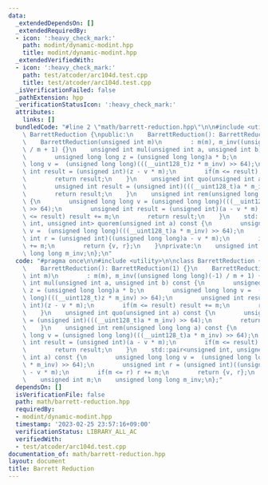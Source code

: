 ```yaml
---
data:
  _extendedDependsOn: []
  _extendedRequiredBy:
  - icon: ':heavy_check_mark:'
    path: modint/dynamic-modint.hpp
    title: modint/dynamic-modint.hpp
  _extendedVerifiedWith:
  - icon: ':heavy_check_mark:'
    path: test/atcoder/arc104d.test.cpp
    title: test/atcoder/arc104d.test.cpp
  _isVerificationFailed: false
  _pathExtension: hpp
  _verificationStatusIcon: ':heavy_check_mark:'
  attributes:
    links: []
  bundledCode: "#line 2 \"math/barrett-reduction.hpp\"\n\n#include <utility>\n\nclass\
    \ BarrettReduction {\npublic:\n    BarrettReduction(): BarrettReduction(1) {}\n\
    \    BarrettReduction(unsigned int m)\n        : m(m), m_inv((unsigned long long)(-1)\
    \ / m + 1) {}\n    unsigned int mul(unsigned int a, unsigned int b) const {\n\
    \        unsigned long long z = (unsigned long long)a * b;\n        unsigned long\
    \ long v =  (unsigned long long)(((__uint128_t)z * m_inv) >> 64);\n        unsigned\
    \ int result = (unsigned int)(z - v * m);\n        if(m <= result) result += m;\n\
    \        return result;\n    }\n    unsigned int quo(unsigned int a) const {\n\
    \        unsigned int result = (unsigned int)(((__uint128_t)a * m_inv) >> 64);\n\
    \        return result;\n    }\n    unsigned int rem(unsigned long long a) const\
    \ {\n        unsigned long long v = (unsigned long long)(((__uint128_t)a * m_inv)\
    \ >> 64);\n        unsigned int result = (unsigned int)(a - v * m);\n        if(m\
    \ <= result) result += m;\n        return result;\n    }\n    std::pair<unsigned\
    \ int, unsigned int> quorem(unsigned int a) const {\n        unsigned long long\
    \ v =  (unsigned long long)(((__uint128_t)a * m_inv) >> 64);\n        unsigned\
    \ int r = (unsigned int)((unsigned long long)a - v * m);\n        if(m <= r) r\
    \ += m;\n        return {v, r};\n    }\nprivate:\n    unsigned int m;\n    unsigned\
    \ long long m_inv;\n};\n"
  code: "#pragma once\n\n#include <utility>\n\nclass BarrettReduction {\npublic:\n\
    \    BarrettReduction(): BarrettReduction(1) {}\n    BarrettReduction(unsigned\
    \ int m)\n        : m(m), m_inv((unsigned long long)(-1) / m + 1) {}\n    unsigned\
    \ int mul(unsigned int a, unsigned int b) const {\n        unsigned long long\
    \ z = (unsigned long long)a * b;\n        unsigned long long v =  (unsigned long\
    \ long)(((__uint128_t)z * m_inv) >> 64);\n        unsigned int result = (unsigned\
    \ int)(z - v * m);\n        if(m <= result) result += m;\n        return result;\n\
    \    }\n    unsigned int quo(unsigned int a) const {\n        unsigned int result\
    \ = (unsigned int)(((__uint128_t)a * m_inv) >> 64);\n        return result;\n\
    \    }\n    unsigned int rem(unsigned long long a) const {\n        unsigned long\
    \ long v = (unsigned long long)(((__uint128_t)a * m_inv) >> 64);\n        unsigned\
    \ int result = (unsigned int)(a - v * m);\n        if(m <= result) result += m;\n\
    \        return result;\n    }\n    std::pair<unsigned int, unsigned int> quorem(unsigned\
    \ int a) const {\n        unsigned long long v =  (unsigned long long)(((__uint128_t)a\
    \ * m_inv) >> 64);\n        unsigned int r = (unsigned int)((unsigned long long)a\
    \ - v * m);\n        if(m <= r) r += m;\n        return {v, r};\n    }\nprivate:\n\
    \    unsigned int m;\n    unsigned long long m_inv;\n};"
  dependsOn: []
  isVerificationFile: false
  path: math/barrett-reduction.hpp
  requiredBy:
  - modint/dynamic-modint.hpp
  timestamp: '2023-02-25 23:57:16+09:00'
  verificationStatus: LIBRARY_ALL_AC
  verifiedWith:
  - test/atcoder/arc104d.test.cpp
documentation_of: math/barrett-reduction.hpp
layout: document
title: Barrett Reduction
---
```

